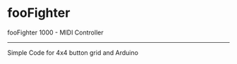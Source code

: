 fooFighter
==========

fooFighter 1000 - MIDI Controller

----------

Simple Code for 4x4 button grid and Arduino
